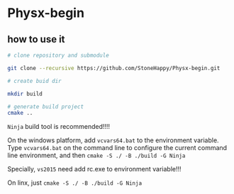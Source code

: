 # Physx-begin

## how to use it
```bash
# clone repository and submodule

git clone --recursive https://github.com/StoneHappy/Physx-begin.git

# create buid dir

mkdir build

# generate build project
cmake ..
```

``Ninja`` build tool is recommended!!!!

On the windows platform, add ``vcvars64.bat`` to the environment variable. Type ``vcvars64.bat`` on the command line to configure the current command line environment, and then 
``cmake -S ./ -B ./build -G Ninja``

Specially, ``vs2015`` need add rc.exe to environment variable!!!

On linx, just ``cmake -S ./ -B ./build -G Ninja``